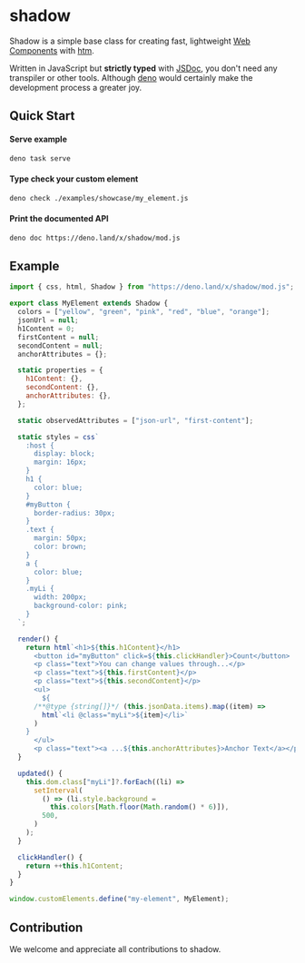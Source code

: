 # shadow

Shadow is a simple base class for creating fast, lightweight
[Web Components](https://developer.mozilla.org/en-US/docs/Web/Web_Components)
with [htm](https://github.com/developit/htm).

Written in JavaScript but **strictly typed** with
[JSDoc](https://www.typescriptlang.org/docs/handbook/jsdoc-supported-types.html),
you don't need any transpiler or other tools. Although
[deno](https://deno.land/) would certainly make the development process a
greater joy.

## Quick Start

#### Serve example

```bash
deno task serve
```

#### Type check your custom element

```bash
deno check ./examples/showcase/my_element.js
```

#### Print the documented API

```bash
deno doc https://deno.land/x/shadow/mod.js
```

## Example

```javascript
import { css, html, Shadow } from "https://deno.land/x/shadow/mod.js";

export class MyElement extends Shadow {
  colors = ["yellow", "green", "pink", "red", "blue", "orange"];
  jsonUrl = null;
  h1Content = 0;
  firstContent = null;
  secondContent = null;
  anchorAttributes = {};

  static properties = {
    h1Content: {},
    secondContent: {},
    anchorAttributes: {},
  };

  static observedAttributes = ["json-url", "first-content"];

  static styles = css`
    :host {
      display: block;
      margin: 16px;
    }
    h1 {
      color: blue;
    }
    #myButton {
      border-radius: 30px;
    }
    .text {
      margin: 50px;
      color: brown;
    }
    a {
      color: blue;
    }
    .myLi {
      width: 200px;
      background-color: pink;
    }
  `;

  render() {
    return html`<h1>${this.h1Content}</h1>
      <button id="myButton" click=${this.clickHandler}>Count</button>
      <p class="text">You can change values through...</p>
      <p class="text">${this.firstContent}</p>
      <p class="text">${this.secondContent}</p>
      <ul>
        ${
      /**@type {string[]}*/ (this.jsonData.items).map((item) =>
        html`<li @class="myLi">${item}</li>`
      )
    }
      </ul>
      <p class="text"><a ...${this.anchorAttributes}>Anchor Text</a></p>`;
  }

  updated() {
    this.dom.class["myLi"]?.forEach((li) =>
      setInterval(
        () => (li.style.background =
          this.colors[Math.floor(Math.random() * 6)]),
        500,
      )
    );
  }

  clickHandler() {
    return ++this.h1Content;
  }
}

window.customElements.define("my-element", MyElement);
```

## Contribution

We welcome and appreciate all contributions to shadow.
